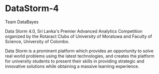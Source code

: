 # DataStorm-4

Team DataBayes

Data Storm 4.0, Sri Lanka's Premier Advanced Analytics Competition organized by the Rotaract Clubs of University of Moratuwa and Faculty of Science, University of Colombo. 

Data Storm is a prominent platform which provides an opportunity to solve real world problems using the latest technologies, and creates the platform for university students to present their skills in providing strategic and innovative solutions while obtaining a massive learning experience.
